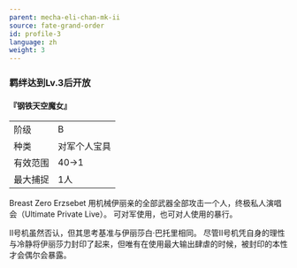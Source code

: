 ```yaml
---
parent: mecha-eli-chan-mk-ii
source: fate-grand-order
id: profile-3
language: zh
weight: 3
---
```


### 羁绊达到Lv.3后开放

#### 『钢铁天空魔女』

<table>
  <tr><td>阶级</td><td>B</td></tr>
  <tr><td>种类</td><td>对军个人宝具</td></tr>
  <tr><td>有效范围</td><td>40→1</td></tr>
  <tr><td>最大捕捉</td><td>1人</td></tr>
</table>

Breast Zero Erzsebet
用机械伊丽亲的全部武器全部攻击一个人，终极私人演唱会（Ultimate Private Live）。
可对军使用，也可对人使用的暴行。

Ⅱ号机虽然否认，但其思考基准与伊丽莎白·巴托里相同。
尽管Ⅱ号机凭自身的理性与冷静将伊丽莎力封印了起来，但唯有在使用最大输出肆虐的时候，被封印的本性才会偶尔会暴露。
